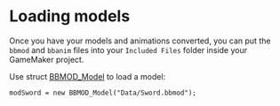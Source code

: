 # Loading models
Once you have your models and animations converted, you can put the `bbmod` and
`bbanim` files into your `Included Files` folder inside your GameMaker project.

Use struct [BBMOD_Model](./BBMOD_Model.html) to load a model:

```gml
modSword = new BBMOD_Model("Data/Sword.bbmod");
```
